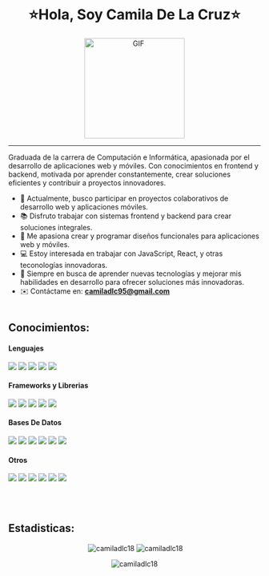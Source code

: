 <h1 align="center">⭐Hola, Soy Camila De La Cruz⭐</h1>

<div align="center">
  <img alt="GIF" src="https://i.pinimg.com/originals/9e/a7/2e/9ea72ef078139ced289852e8a4ea0c5c.gif" width="200"/>
</div>

<hr>

Graduada de la carrera de Computación e Informática, apasionada por el desarrollo de aplicaciones web y móviles. Con conocimientos en frontend y backend, motivada por aprender constantemente, crear soluciones eficientes y contribuir a proyectos innovadores.

- 🌱 Actualmente, busco participar en proyectos colaborativos de desarrollo web y aplicaciones móviles.
- 📚 Disfruto trabajar con sistemas frontend y backend para crear soluciones integrales.
- 🎨 Me apasiona crear y programar diseños funcionales para aplicaciones web y móviles.
- 💻 Estoy interesada en trabajar con JavaScript, React, y otras teconologías innovadoras.
- 🌟 Siempre en busca de aprender nuevas tecnologías y mejorar mis habilidades en desarrollo para ofrecer soluciones más innovadoras.
- ✉️ Contáctame en: <a href="camiladlc95@gmail.com"> **camiladlc95@gmail.com**
  </br></br>

## Conocimientos:

<h4> Lenguajes </h4>
<span> 
  <img src="https://img.shields.io/badge/HTML5-E34F26?style=for-the-badge&logo=html5&logoColor=white">
  <img src="https://img.shields.io/badge/CSS3-1572B6?style=for-the-badge&logo=css3&logoColor=white">
  <img src="https://img.shields.io/badge/JavaScript-F7DF1E?style=for-the-badge&logo=javascript&logoColor=black">
  <img src="https://img.shields.io/badge/Java-ED8B00?style=for-the-badge&logo=java&logoColor=white">
  <img src="https://img.shields.io/badge/python-3670A0?style=for-the-badge&logo=python&logoColor=ffdd54">
  
</span>

<h4> Frameworks y Librerias</h4>
<span> 
  <img src="https://img.shields.io/badge/angular-%23DD0031.svg?style=for-the-badge&logo=angular&logoColor=white">
  <img src="https://img.shields.io/badge/bootstrap-%238511FA.svg?style=for-the-badge&logo=bootstrap&logoColor=white">
  <img src="https://img.shields.io/badge/jquery-%230769AD.svg?style=for-the-badge&logo=jquery&logoColor=white">
  <img src="https://img.shields.io/badge/node.js-6DA55F?style=for-the-badge&logo=node.js&logoColor=white">
  <img src="https://img.shields.io/badge/react-%2320232a.svg?style=for-the-badge&logo=react&logoColor=%2361DAFB">
</span>

<h4> Bases De Datos </h4>
<span> 
  <img src="https://img.shields.io/badge/firebase-a08021?style=for-the-badge&logo=firebase&logoColor=ffcd34">
  <img src="https://img.shields.io/badge/MongoDB-%234ea94b.svg?style=for-the-badge&logo=mongodb&logoColor=white">
  <img src="https://img.shields.io/badge/MySQL-000080?style=for-the-badge&logo=mysql&logoColor=white">
  <img src="https://img.shields.io/badge/postgres-%23316192.svg?style=for-the-badge&logo=postgresql&logoColor=white">
  <img src="https://img.shields.io/badge/sqlite-%2307405e.svg?style=for-the-badge&logo=sqlite&logoColor=white">
 <img src="https://img.shields.io/badge/spring-%236DB33F.svg?style=for-the-badge&logo=spring&logoColor=white)">
  
</span>



<h4> Otros </h4>
<span> 
  <img src="https://img.shields.io/badge/figma-%23F24E1E.svg?style=for-the-badge&logo=figma&logoColor=white">
  <img src="https://img.shields.io/badge/WordPress-%23117AC9.svg?style=for-the-badge&logo=WordPress&logoColor=white">
  <img src="https://img.shields.io/badge/github%20pages-121013?style=for-the-badge&logo=github&logoColor=white">
  <img src="https://img.shields.io/badge/git-%23F05033.svg?style=for-the-badge&logo=git&logoColor=white">
  <img src="https://img.shields.io/badge/IntelliJIDEA-%238A4182.svg?style=for-the-badge&logo=intellij-idea&logoColor=white">
  <img src="https://img.shields.io/badge/Microsoft_Excel-217346?style=for-the-badge&logo=microsoft-excel&logoColor=white">

</span>

</br></br>

## Estadisticas:

<p align="center">&nbsp;<img align="center" src="https://github-readme-stats.vercel.app/api?username=camiladlc18&theme=gotham&show_icons=true" alt="camiladlc18" />

<img align="center" src="https://github-readme-streak-stats.herokuapp.com?user=camiladlc18&theme=gotham&hide_border=true&date_format=M%20j%5B%2C%20Y%5D" alt="camiladlc18" />

<div align="center">
  <img src="https://github-readme-stats.vercel.app/api/top-langs/?username=camiladlc18&theme=dark&hide_border=false&langs_count=10" alt="camiladlc18" />
</div>

